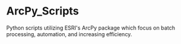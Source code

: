 # ArcPy_Scripts
Python scripts utilizing ESRI's ArcPy package which focus on batch processing, automation, and increasing efficiency. 

